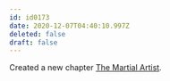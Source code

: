 ```yaml
---
id: id0173
date: 2020-12-07T04:40:10.997Z
deleted: false
draft: false
---
```


Created a new chapter [The Martial Artist][1].

[1]: the-martial-artist.html

